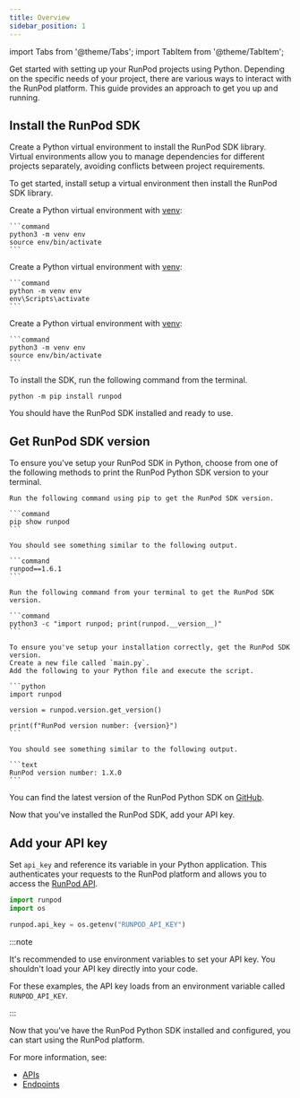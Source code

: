 ```yaml
---
title: Overview
sidebar_position: 1
---
```


import Tabs from '@theme/Tabs';
import TabItem from '@theme/TabItem';

Get started with setting up your RunPod projects using Python.
Depending on the specific needs of your project, there are various ways to interact with the RunPod platform.
This guide provides an approach to get you up and running.

## Install the RunPod SDK

Create a Python virtual environment to install the RunPod SDK library.
Virtual environments allow you to manage dependencies for different projects separately, avoiding conflicts between project requirements.

To get started, install setup a virtual environment then install the RunPod SDK library.

<Tabs>
  <TabItem value="macos" label="macOS" default>

Create a Python virtual environment with [venv](https://docs.python.org/3/library/venv.html):

    ```command
    python3 -m venv env
    source env/bin/activate
    ```

</TabItem>
  <TabItem value="windows" label="Windows">

Create a Python virtual environment with [venv](https://docs.python.org/3/library/venv.html):

    ```command
    python -m venv env
    env\Scripts\activate
    ```

</TabItem>
  <TabItem value="linux" label="Linux">

Create a Python virtual environment with [venv](https://docs.python.org/3/library/venv.html):

    ```command
    python3 -m venv env
    source env/bin/activate
    ```

</TabItem>
</Tabs>

To install the SDK, run the following command from the terminal.

```command
python -m pip install runpod
```

<!--
pip uninstall -y runpod
-->

You should have the RunPod SDK installed and ready to use.

## Get RunPod SDK version

To ensure you've setup your RunPod SDK in Python, choose from one of the following methods to print the RunPod Python SDK version to your terminal.

<Tabs>
  <TabItem value="pip" label="Pip" default>

    Run the following command using pip to get the RunPod SDK version.
    
    ```command
    pip show runpod
    ```
    
    You should see something similar to the following output.
    
    ```command
    runpod==1.6.1
    ```

</TabItem>
  <TabItem value="shell" label="Shell">

    Run the following command from your terminal to get the RunPod SDK version.
    
    ```command
    python3 -c "import runpod; print(runpod.__version__)"
    ```
    

</TabItem>
  <TabItem value="python" label="Python">

    To ensure you've setup your installation correctly, get the RunPod SDK version.
    Create a new file called `main.py`.
    Add the following to your Python file and execute the script.
    
    ```python
    import runpod
    
    version = runpod.version.get_version()
    
    print(f"RunPod version number: {version}")
    ```
    
    You should see something similar to the following output.
    
    ```text
    RunPod version number: 1.X.0
    ```

</TabItem>
</Tabs>




You can find the latest version of the RunPod Python SDK on [GitHub](https://github.com/runpod/runpod-python/releases).

Now that you've installed the RunPod SDK, add your API key.

## Add your API key

Set `api_key` and reference its variable in your Python application.
This authenticates your requests to the RunPod platform and allows you to access the [RunPod API](/sdks/python/apis).

```python
import runpod
import os

runpod.api_key = os.getenv("RUNPOD_API_KEY")
```

:::note

It's recommended to use environment variables to set your API key.
You shouldn't load your API key directly into your code.

For these examples, the API key loads from an environment variable called `RUNPOD_API_KEY`.

:::

Now that you've have the RunPod Python SDK installed and configured, you can start using the RunPod platform.

For more information, see:

- [APIs](/sdks/python/apis)
- [Endpoints](/sdks/python/endpoints)
